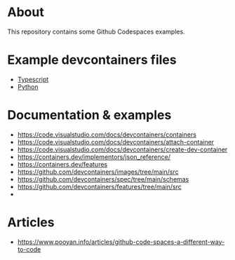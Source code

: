 # About
This repository contains some Github Codespaces examples.

# Example devcontainers files
- [Typescript](./.devcontainer/typescript/devcontainer.json)
- [Python](./.devcontainer/python/devcontainer.json)

# Documentation & examples
- https://code.visualstudio.com/docs/devcontainers/containers
- https://code.visualstudio.com/docs/devcontainers/attach-container
- https://code.visualstudio.com/docs/devcontainers/create-dev-container
- https://containers.dev/implementors/json_reference/
- https://containers.dev/features
- https://github.com/devcontainers/images/tree/main/src
- https://github.com/devcontainers/spec/tree/main/schemas
- https://github.com/devcontainers/features/tree/main/src
- 

# Articles
- https://www.pooyan.info/articles/github-code-spaces-a-different-way-to-code
